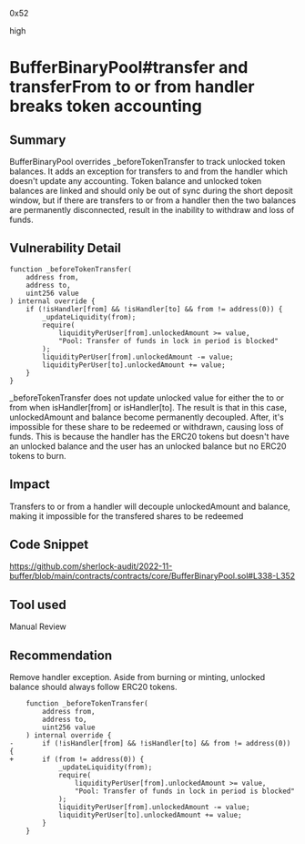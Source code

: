 0x52

high

# BufferBinaryPool#transfer and transferFrom to or from handler breaks token accounting

## Summary

BufferBinaryPool overrides _beforeTokenTransfer to track unlocked token balances. It adds an exception for transfers to and from the handler which doesn't update any accounting. Token balance and unlocked token balances are linked and should only be out of sync during the short deposit window, but if there are transfers to or from a handler then the two balances are permanently disconnected, result in the inability to withdraw and loss of funds.

## Vulnerability Detail

    function _beforeTokenTransfer(
        address from,
        address to,
        uint256 value
    ) internal override {
        if (!isHandler[from] && !isHandler[to] && from != address(0)) {
            _updateLiquidity(from);
            require(
                liquidityPerUser[from].unlockedAmount >= value,
                "Pool: Transfer of funds in lock in period is blocked"
            );
            liquidityPerUser[from].unlockedAmount -= value;
            liquidityPerUser[to].unlockedAmount += value;
        }
    }

_beforeTokenTransfer does not update unlocked value for either the to or from when isHandler[from] or isHandler[to]. The result is that in this case, unlockedAmount and balance become permanently decoupled. After, it's impossible for these share to be redeemed or withdrawn, causing loss of funds. This is because the handler has the ERC20 tokens but doesn't have an unlocked balance and the user has an unlocked balance but no ERC20 tokens to burn.

## Impact

Transfers to or from a handler will decouple unlockedAmount and balance, making it impossible for the transfered shares to be redeemed

## Code Snippet

https://github.com/sherlock-audit/2022-11-buffer/blob/main/contracts/contracts/core/BufferBinaryPool.sol#L338-L352

## Tool used

Manual Review

## Recommendation

Remove handler exception. Aside from burning or minting, unlocked balance should always follow ERC20 tokens.

        function _beforeTokenTransfer(
            address from,
            address to,
            uint256 value
        ) internal override {
    -       if (!isHandler[from] && !isHandler[to] && from != address(0)) {
    +       if (from != address(0)) {
                _updateLiquidity(from);
                require(
                    liquidityPerUser[from].unlockedAmount >= value,
                    "Pool: Transfer of funds in lock in period is blocked"
                );
                liquidityPerUser[from].unlockedAmount -= value;
                liquidityPerUser[to].unlockedAmount += value;
            }
        }
